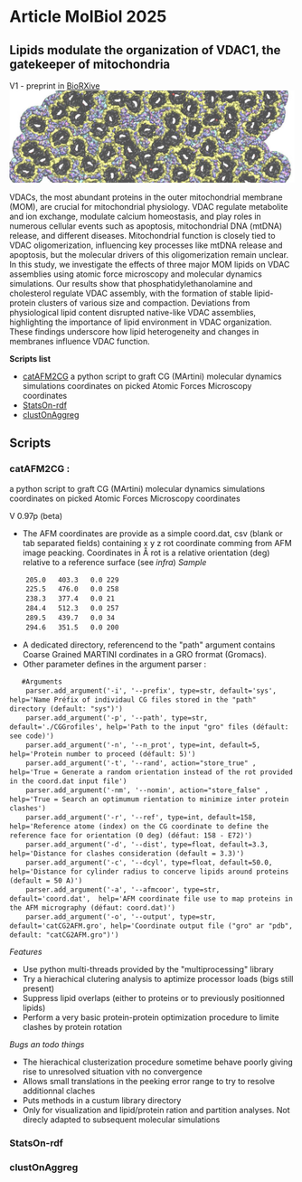 # Article MolBiol 2025
## Lipids modulate the organization of VDAC1, the gatekeeper of mitochondria
V1 - preprint in [BioRXive](https://www.biorxiv.org/content/10.1101/2024.06.26.597124v1)
<img src="./Img/Bande-AFM2CG.jpg" alt="CG Image" >

VDACs, the most abundant proteins in the outer mitochondrial membrane (MOM), are crucial for mitochondrial physiology. VDAC regulate metabolite and ion exchange, modulate calcium homeostasis, and play roles in numerous cellular events such as apoptosis, mitochondrial DNA (mtDNA) release, and different diseases. Mitochondrial function is closely tied to VDAC oligomerization, influencing key processes like mtDNA release and apoptosis, but the molecular drivers of this oligomerization remain unclear. In this study, we investigate the effects of three major MOM lipids on VDAC assemblies using atomic force microscopy and molecular dynamics simulations. Our results show that phosphatidylethanolamine and cholesterol regulate VDAC assembly, with the formation of stable lipid-protein clusters of various size and compaction. Deviations from physiological lipid content disrupted native-like VDAC assemblies, highlighting the importance of lipid environment in VDAC organization. These findings underscore how lipid heterogeneity and changes in membranes influence VDAC function.

**Scripts list**
- [catAFM2CG](README.md#catAFM2CG) a python script to graft CG (MArtini) molecular dynamics simulations coordinates on picked Atomic Forces Microscopy coordinates
- [StatsOn-rdf](README.md#StatsOn-rdf)
- [clustOnAggreg](README.md#clustOnAggreg)

## Scripts ##

### catAFM2CG  : 
a python script to graft CG (MArtini) molecular dynamics simulations coordinates on picked Atomic Forces Microscopy coordinates

V 0.97p (beta)
- The AFM coordinates are provide as a simple coord.dat, csv (blank or tab separated fields) containing x y z rot coordinate comming from AFM image peacking. Coordinates in &angst; rot is a relative orientation (deg) relative to a reference surface (see *infra*)
*Sample*
```   192.2	343.7	0.0	100
    205.0	403.3	0.0	229
    225.5	476.0	0.0	258
    238.3	377.4	0.0	21
    284.4	512.3	0.0	257
    289.5	439.7	0.0	34
    294.6	351.5	0.0	200
```
- A dedicated directory, referencend to the "path" argument contains Coarse Grained MARTINI cordinates in a GRO frormat (Gromacs).
- Other parameter defines in the argument parser :
 
```
   #Arguments
    parser.add_argument('-i', '--prefix', type=str, default='sys', help='Name Préfix of individaul CG files stored in the "path" directory (default: "sys")')
    parser.add_argument('-p', '--path', type=str, default='./CGGrofiles', help='Path to the input "gro" files (défault: see code)')
    parser.add_argument('-n', '--n_prot', type=int, default=5, help='Protein number to proceed (défault: 5)')
    parser.add_argument('-t', '--rand', action="store_true" , help='True = Generate a random orientation instead of the rot provided in the coord.dat input file')
    parser.add_argument('-nm', '--nomin', action="store_false" , help='True = Search an optimumum rientation to minimize inter protein clashes')    
    parser.add_argument('-r', '--ref', type=int, default=158, help='Reference atome (index) on the CG coordinate to define the reference face for orientation (0 deg) (défaut: 158 - E72)')
    parser.add_argument('-d', '--dist', type=float, default=3.3, help='Distance for clashes consideration (default = 3.3)')
    parser.add_argument('-c', '--dcyl', type=float, default=50.0, help='Distance for cylinder radius to concerve lipids around proteins (default = 50 A)')
    parser.add_argument('-a', '--afmcoor', type=str, default='coord.dat',  help='AFM coordinate file use to map proteins in the AFM micrography (défaut: coord.dat)')
    parser.add_argument('-o', '--output', type=str, default='catCG2AFM.gro', help='Coordinate output file ("gro" ar "pdb", default: "catCG2AFM.gro")')
```
*Features*
- Use python multi-threads provided by the "multiprocessing" library
- Try a hierachical clutering analysis to aptimize processor loads (bigs still present)
- Suppress lipid overlaps (either to proteins or to previously positionned lipids)
- Perform a very basic protein-protein optimization procedure to limite clashes by protein rotation

*Bugs an todo things*
- The hierachical clusterization procedure sometime behave poorly giving rise to unresolved situation vith no convergence
- Allows small translations in the peeking error range to try to resolve additionnal claches
- Puts methods in a custum library directory
- Only for visualization and lipid/protein ration and partition analyses. Not direcly adapted to subsequent molecular simulations

### StatsOn-rdf


### clustOnAggreg
